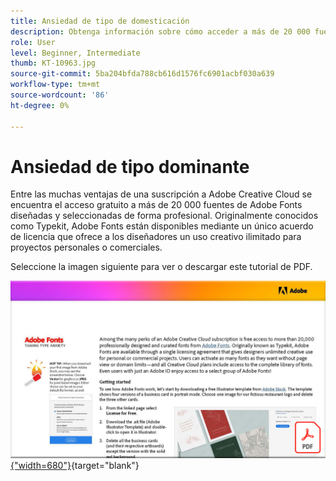 ```yaml
---
title: Ansiedad de tipo de domesticación
description: Obtenga información sobre cómo acceder a más de 20 000 fuentes diseñadas profesionalmente en Creative Cloud y utilizarlas
role: User
level: Beginner, Intermediate
thumb: KT-10963.jpg
source-git-commit: 5ba204bfda788cb616d1576fc6901acbf030a639
workflow-type: tm+mt
source-wordcount: '86'
ht-degree: 0%

---
```


# Ansiedad de tipo dominante

Entre las muchas ventajas de una suscripción a Adobe Creative Cloud se encuentra el acceso gratuito a más de 20 000 fuentes de Adobe Fonts diseñadas y seleccionadas de forma profesional. Originalmente conocidos como Typekit, Adobe Fonts están disponibles mediante un único acuerdo de licencia que ofrece a los diseñadores un uso creativo ilimitado para proyectos personales o comerciales.

Seleccione la imagen siguiente para ver o descargar este tutorial de PDF.

[![Imagen de la primera página del tutorial](assets/TamingTypeAnxiety.png){&quot;width=680&quot;}](assets/TamingTypeAnxiety.pdf){target=&quot;blank&quot;}
